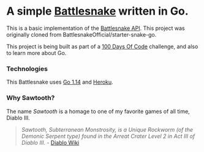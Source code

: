 # A simple [Battlesnake](http://play.battlesnake.com) written in Go.

This is a basic implementation of the [Battlesnake API](https://docs.battlesnake.com/snake-api). This project was originally cloned from BattlesnakeOfficial/starter-snake-go.

This project is being built as part of a [100 Days Of Code](https://github.com/devillexio/100-days-of-code/blob/master/log.md) challenge, and also to learn more about Go.

### Technologies

This Battlesnake uses [Go 1.14](https://golang.org/) and [Heroku](https://heroku.com).

### Why Sawtooth?

The name _Sawtooth_ is a homage to one of my favorite games of all time, Diablo III.

> _Sawtooth, Subterranean Monstrosity, is a Unique Rockworm (of the Demonic Serpent type) found in the Arreat Crater Level 2 in Act III of Diablo III._ - [Diablo Wiki](https://diablo.fandom.com/wiki/Sawtooth)